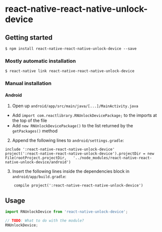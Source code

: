 # react-native-react-native-unlock-device

## Getting started

`$ npm install react-native-react-native-unlock-device --save`

### Mostly automatic installation

`$ react-native link react-native-react-native-unlock-device`

### Manual installation

#### Android

1. Open up `android/app/src/main/java/[...]/MainActivity.java`

- Add `import com.reactlibrary.RNUnlockDevicePackage;` to the imports at the top of the file
- Add `new RNUnlockDevicePackage()` to the list returned by the `getPackages()` method

2. Append the following lines to `android/settings.gradle`:

```
include ':react-native-react-native-unlock-device'
project(':react-native-react-native-unlock-device').projectDir = new File(rootProject.projectDir, 	'../node_modules/react-native-react-native-unlock-device/android')
```

3. Insert the following lines inside the dependencies block in `android/app/build.gradle`:

```
	compile project(':react-native-react-native-unlock-device')
```

## Usage

```javascript
import RNUnlockDevice from 'react-native-unlock-device';

// TODO: What to do with the module?
RNUnlockDevice;
```
